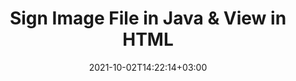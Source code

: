 ---
############################# Static ############################
layout: "autogen"
date: 2021-10-02T14:22:14+03:00
draft: false
path: "total/java/signature/image/"

############################# Head ############################
head_title: "Sign Image File with Text or Image Signatures in Java"
head_description: "Java Image Signature API to add, edit, remove, verify and search digital signatures (text, image, metadata, QR-Code, stamp). View the signed Image file in HTML."

############################# Header ############################
title: "Sign Image File in Java & View in HTML"
description: "Sign & secure Image files in Java applications using popular electronic signature types such as text, image, metadata, QR-Code, stamp and form field. Programmatically generate, update, delete, verify and search digital signatures in documents, images and various other file formats without Adobe Reader installed."

############################# SubMenu ############################
submenu:
    enable: false

############################# Content ############################
content:
    enable: true
    block:
    - title_left: "Add Image Signatures to Image in Java"
      content_left: |
          Insert custom image as an electronic signature to a Image document in Java. Add company logo, stamp icon or name using different colors and text effects.

          -   Create a new instance of [Signature](https://apireference.groupdocs.com/java/signature/com.groupdocs.signature/Signature) class and pass input document to it
          -   Instantiate the [ImageSignOptions](https://apireference.groupdocs.com/java/signature/com.groupdocs.signature.options.sign/ImageSignOptions) object and specify image signature options
          -   Call [Sign](https://apireference.groupdocs.com/java/signature/com.groupdocs.signature/Signature#sign(java.io.OutputStream,%20com.groupdocs.signature.options.sign.SignOptions)) method of **Signature** class instance and pass **ImageSignOptions** to it
          -   Set options to view document as HTML
          -   Instantiate Viewer with output file
          
      title_right: "Inserting Digital Signatures to Image"
      content_right: |
          You require `GroupDocs.Signature` & `GroupDocs.Viewer` namespaces to digitally sign documents and generate a display in HTML, image or PDF format. Explore other [Java APIs for Office documents](https://products.conholdate.com/total/java/) as offered by Conholdate.Total.
          
          Get the respective assembly files from the [downloads](https://downloads.conholdate.com/total/java) or fetch the whole package from [Maven](https://repository.conholdate.com/webapp/#/artifacts/browse/tree/General/repo) to add 'Conholdate.Total` directly in your workspace.
          
      code: |
          ```cs {linenos=false}
          Signature signature = new Signature("input.image")

          ImageSignOptions options = new ImageSignOptions("signature.jpg");

          // set signature position
          options.setLeft(100);
          options.setTop(100);

          // set page numbers
          options.setPageNumber(1);

          // sign document to file
          signature.sign("output.image", options);

          // Set options to view document as HTML
          HtmlViewOptions options = HtmlViewOptions.forEmbeddedResources("output{0}.html");

          // Instantiate Viewer with output file
          try (Viewer viewer = new Viewer("output.image")) {
            viewer.view(options);
            }
          ```
    - title_left: "Add Text Signatures to Image in Java"
      content_left: |
          Add customized text signature to a Image document using advanced text settings such as font color, size, name, text alignment and border adjustment.

          -   Create a new instance of [Signature](https://apireference.groupdocs.com/java/signature/com.groupdocs.signature/Signature) class and pass input document
          -   Instantiate the [TextSignOptions](https://apireference.groupdocs.com/java/signature/com.groupdocs.signature.options.sign/TextSignOptions) object and specify text signature options
          -   Call [sign](https://apireference.groupdocs.com/java/signature/com.groupdocs.signature/Signature#sign(java.io.OutputStream,%20com.groupdocs.signature.options.sign.SignOptions)) method of **Signature** class instance and pass **TextSignOptions** to it
        
      title_right: "Image Representation of Document Pages"
      content_right: |
          Apply digital signatures and generate image representation of the signed document pages in PNG, JPG or BMP formats. You can easily preview the complete document as a whole or display some specific pages based on page numbers or page ranges.
          
      code: |
          ```cs {linenos=false}
          Signature signature = new Signature("input.image");

          TextSignOptions options = new TextSignOptions("John Smith");

          // set signature position
          options.setLeft(100);
          options.setTop(100);

          // set signature rectangle
          options.setWidth(100);
          options.setHeight(30);

          // set text color and Font
          options.setForeColor(Color.RED);
          SignatureFont signatureFont = new SignatureFont();
          signatureFont.setSize(12);
          signatureFont.setFamilyName("Comic Sans MS");
          options.setFont(signatureFont);

          // sign document to file
          signature.sign("output.image", options);
          ```
############################# About Formats ############################
about_formats:
    enable: false
############################# More Formats ############################
more_formats:
    enable: true
    auto: true
############################# Back to top ###############################
back_to_top:
  enable: true
---